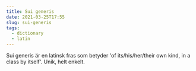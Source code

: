 ```yaml
---
title: Sui generis
date: 2021-03-25T17:55
slug: sui-generis
tags: 
  - dictionary
  - latin
---
```


Sui generis är en latinsk fras som betyder 'of its/his/her/their own kind, in a
class by itself'. Unik, helt enkelt.
